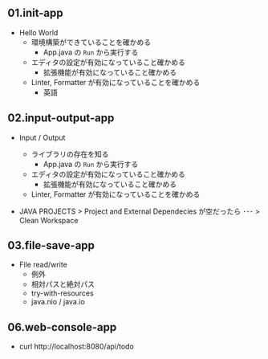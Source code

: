 ## 01.init-app

- Hello World
  - 環境構築ができていることを確かめる
    - App.java の `Run` から実行する
  - エディタの設定が有効になっていること確かめる
    - 拡張機能が有効になっていること確かめる
  - Linter, Formatter が有効になっていることを確かめる
    - 英語

## 02.input-output-app

- Input / Output

  - ライブラリの存在を知る
    - App.java の `Run` から実行する
  - エディタの設定が有効になっていること確かめる
    - 拡張機能が有効になっていること確かめる
  - Linter, Formatter が有効になっていることを確かめる

- JAVA PROJECTS > Project and External Dependecies が空だったら ･･･ > Clean Workspace

## 03.file-save-app

- File read/write
  - 例外
  - 相対パスと絶対パス
  - try-with-resources
  - java.nio / java.io

## 06.web-console-app

- curl http://localhost:8080/api/todo
